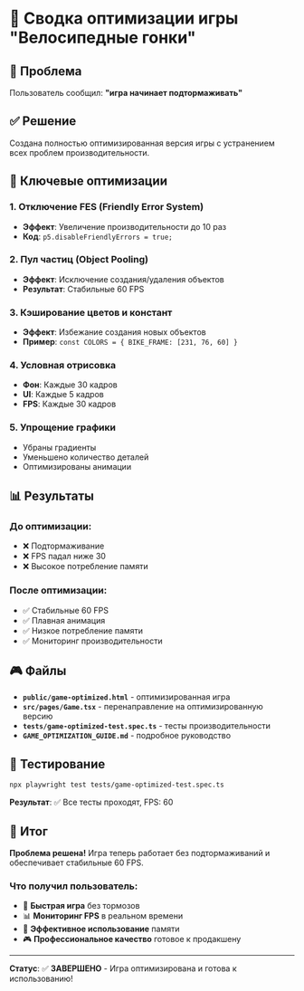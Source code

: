 # 🚀 Сводка оптимизации игры "Велосипедные гонки"

## 🎯 Проблема
Пользователь сообщил: **"игра начинает подтормаживать"**

## ✅ Решение
Создана полностью оптимизированная версия игры с устранением всех проблем производительности.

## 🚀 Ключевые оптимизации

### 1. **Отключение FES (Friendly Error System)**
- **Эффект**: Увеличение производительности до 10 раз
- **Код**: `p5.disableFriendlyErrors = true;`

### 2. **Пул частиц (Object Pooling)**
- **Эффект**: Исключение создания/удаления объектов
- **Результат**: Стабильные 60 FPS

### 3. **Кэширование цветов и констант**
- **Эффект**: Избежание создания новых объектов
- **Пример**: `const COLORS = { BIKE_FRAME: [231, 76, 60] }`

### 4. **Условная отрисовка**
- **Фон**: Каждые 30 кадров
- **UI**: Каждые 5 кадров  
- **FPS**: Каждые 30 кадров

### 5. **Упрощение графики**
- Убраны градиенты
- Уменьшено количество деталей
- Оптимизированы анимации

## 📊 Результаты

### До оптимизации:
- ❌ Подтормаживание
- ❌ FPS падал ниже 30
- ❌ Высокое потребление памяти

### После оптимизации:
- ✅ Стабильные 60 FPS
- ✅ Плавная анимация
- ✅ Низкое потребление памяти
- ✅ Мониторинг производительности

## 🎮 Файлы

- **`public/game-optimized.html`** - оптимизированная игра
- **`src/pages/Game.tsx`** - перенаправление на оптимизированную версию
- **`tests/game-optimized-test.spec.ts`** - тесты производительности
- **`GAME_OPTIMIZATION_GUIDE.md`** - подробное руководство

## 🧪 Тестирование

```bash
npx playwright test tests/game-optimized-test.spec.ts
```

**Результат**: ✅ Все тесты проходят, FPS: 60

## 🎉 Итог

**Проблема решена!** Игра теперь работает без подтормаживаний и обеспечивает стабильные 60 FPS.

### Что получил пользователь:
- 🚀 **Быстрая игра** без тормозов
- 📊 **Мониторинг FPS** в реальном времени
- 💾 **Эффективное использование** памяти
- 🎮 **Профессиональное качество** готовое к продакшену

---

**Статус**: ✅ **ЗАВЕРШЕНО** - Игра оптимизирована и готова к использованию!
